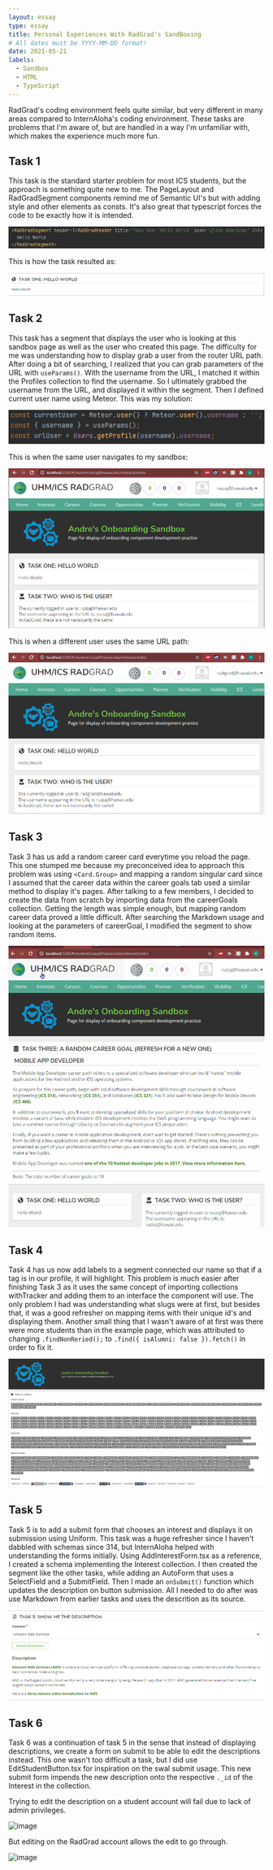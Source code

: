 ```yaml
---
layout: essay
type: essay
title: Personal Experiences With RadGrad's SandBoxing
# All dates must be YYYY-MM-DD format!
date: 2021-05-21
labels:
  - Sandbox
  - HTML
  - TypeScript
---
```

RadGrad's coding environment feels quite similar, but very different in many areas compared to InternAloha's coding environment. These tasks are problems that I'm aware of, but are handled in a way I'm unfamiliar with, which makes the experience much more fun.

## Task 1
This task is the standard starter problem for most ICS students, but the approach is something quite new to me. The PageLayout and RadGradSegment components remind me of Semantic UI's but with adding style and other elements as consts. It's also great that typescript forces the code to be exactly how it is intended.

<img class="ui center image" src="../images/Task1Code.png">

This is how the task resulted as:

<img class="ui center image" src="../images/Task1Result.png">

## Task 2
This task has a segment that displays the user who is looking at this sandbox page as well as the user who created this page. The difficulty for me was understanding how to display grab a user from the router URL path. After doing a bit of searching, I realized that you can grab parameters of the URL with ```useParams()```. With the username from the URL, I matched it within the Profiles collection to find the username. So I ultimately grabbed the username from the URL, and displayed it within the segment. Then I defined current user name using Meteor. This was my solution:

<img class="ui center image" src="../images/Task2Code.png">

This is when the same user navigates to my sandbox:

<img class="ui center image" src="../images/Task2Result.png">

This is when a different user uses the same URL path:

<img class="ui center image" src="../images/Task2Result2.png">

## Task 3
Task 3 has us add a random career card everytime you reload the page. This one stumped me because my preconceived idea to approach this problem was using ```<Card.Group>``` and mapping a random singular card since I assumed that the career data within the career goals tab used a similar method to display it's pages. After talking to a few members, I decided to create the data from scratch by importing data from the careerGoals collection. Getting the length was simple enough, but mapping random career data proved a little difficult. After searching the Markdown usage and looking at the parameters of careerGoal, I modified the segment to show random items. 

<img class="ui center image" src="../images/Task3.gif">

## Task 4
Task 4 has us now add labels to a segment connected our name so that if a tag is in our profile, it will highlight. This problem is much easier after finishing Task 3 as it uses the same concept of importing collections withTracker and adding them to an interface the component will use. The only problem I had was understanding what slugs were at first, but besides that, it was a good refresher on mapping items with their unique id's and displaying them. Another small thing that I wasn't aware of at first was there were more students than in the example page, which was attributed to changing ```.findNonReried();``` to ```.find({ isAlumni: false }).fetch()``` in order to fix it.

<img class="ui center image" src="../images/Task4Result.png">

## Task 5
Task 5 is to add a submit form that chooses an interest and displays it on submission using Uniform. This task was a huge refresher since I haven't dabbled with schemas since 314, but InternAloha helped with understanding the forms initially. Using AddInterestForm.tsx as a reference, I created a schema implementing the Interest collection. I then created the segment like the other tasks, while adding an AutoForm that uses a SelectField and a SubmitField. Then I made an ```onSubmit()``` function which updates the description on button submission. All I needed to do after was use Markdown from earlier tasks and uses the descrition as its source.

<img class="ui center image" src="../images/Task5Result.png">

## Task 6
Task 6 was a continuation of task 5 in the sense that instead of displaying descriptions, we create a form on submit to be able to edit the descriptions instead. This one wasn't too difficult a task, but I did use EditStudentButton.tsx for inspiration on the swal submit usage. This new submit form impends the new description onto the respective ```._id``` of the Interest in the collection.

Trying to edit the description on a student account will fail due to lack of admin privileges.

![image](https://user-images.githubusercontent.com/60155925/119556787-22d47080-bd3b-11eb-9a37-b5fb569ab1b1.png)

But editing on the RadGrad account allows the edit to go through.

![image](https://user-images.githubusercontent.com/60155925/119556901-413a6c00-bd3b-11eb-9402-963511fc6263.png)





